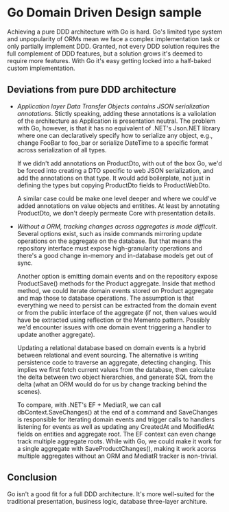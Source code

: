 # Go Domain Driven Design sample

Achieving a pure DDD architecture with Go is hard. Go's limited type system and
unpopularity of ORMs mean we face a complex implementation task or only
partially implement DDD. Granted, not every DDD solution requires the full
complement of DDD features, but a solution grows it's deemed to require more
features. With Go it's easy getting locked into a half-baked custom
implementation.

## Deviations from pure DDD architecture

- *Application layer Data Transfer Objects contains JSON serialization
  annotations*. Stictly speaking, adding these annotations is a valiolation of
  the architecture as Application is presentation neutral. The problem with Go,
  however, is that it has no equivalent of .NET's Json.NET library where one can
  declaratively specify how to serialize any object, e.g., change FooBar to
  foo_bar or serialize DateTime to a specific format across serialization of all
  types.
  
  If we didn't add annotations on ProductDto, with out of the box Go, we'd be
  forced into creating a DTO specific to web JSON serialization, and add the
  annotations on that type. It would add boilerplate, not just in defining the
  types but copying ProductDto fields to ProductWebDto.
  
  A similar case could be make one level deeper and where we could've added
  annotations on value objects and entitites. At least by annotating ProductDto,
  we don't deeply permeate Core with presentation details.
  
- *Without a ORM, tracking changes across aggregates is made difficult*. Several
  options exist, such as inside commands mirroring update operations on the
  aggregate on the database. But that means the repository interface must expose
  high-granularity operations and there's a good change in-memory and
  in-database models get out of sync.
  
  Another option is emitting domain events and on the repository expose
  ProductSave() methods for the Product aggregate. Inside that method method, we
  could iterate domain events stored on Product aggregate and map those to
  database operations. The assumption is that everything we need to persist can
  be extracted from the domain event or from the public interface of the
  aggregate (if not, then values would have be extracted using reflection or the
  Memento pattern. Possibly we'd encounter issues with one domain event
  triggering a handler to update another aggregate).
  
  Updating a relational database based on domain events is a hybrid between
  relational and event sourcing. The alternative is writing persistence code to
  traverse an aggregate, detecting changing. This implies we first fetch current
  values from the database, then calculate the delta between two object
  hierarchies, and generate SQL from the delta (what an ORM would do for us by
  change tracking behind the scenes).
  
  To compare, with .NET's EF + MediatR, we can call dbContext.SaveChanges() at
  the end of a command and SaveChanges is responsible for iterating domain
  events and trigger calls to handlers listening for events as well as updating
  any CreatedAt and ModifiedAt fields on entities and aggregate root. The EF
  context can even change track multiple aggregate roots. While with Go, we
  could make it work for a single aggregate with SaveProductChanges(), making it
  work acorss multiple aggregates without an ORM and MediatR tracker is
  non-trivial.

## Conclusion

Go isn't a good fit for a full DDD architecture. It's more well-suited for the
traditional presentation, business logic, database three-layer architure.
